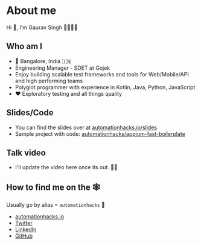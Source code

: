 # About me

Hi 👋, I'm Gaurav Singh 🧔🏻👨‍💻

## Who am I

- 🏡 Bangalore, India 🇮🇳
- Engineering Manager - SDET at Gojek
- Enjoy building scalable test frameworks and tools for Web/Mobile/API and high performing teams
- Polyglot programmer with experience in Kotlin, Java, Python, JavaScript
- ❤️ Exploratory testing and all things quality

## Slides/Code

- You can find the slides over at
  [automationhacks.io/slides](https://automationhacks.io/slides/2021/appium-conf/hello-appium-writing-your-first-tests/00-about-me/)
- Sample project with code:
  [automationhacks/appium-fast-boilerplate](https://github.com/automationhacks/appium-fast-boilerplate)

## Talk video

- I'll update the video here once its out. 🚀😉

## How to find me on the 🕸

Usually go by alias = `automationhacks` 🤖

- [automationhacks.io](https://automationhacks.io/)
- [Twitter](https://twitter.com/automationhacks)
- [LinkedIn](https://www.linkedin.com/in/automationhacks/)
- [GitHub](https://github.com/automationhacks)
